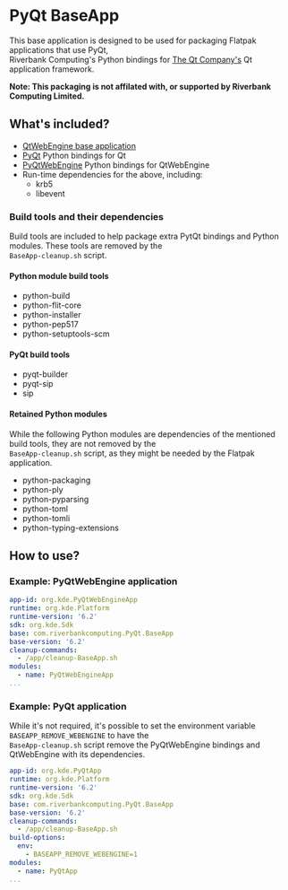 # PyQt BaseApp

This base application is designed to be used for packaging Flatpak applications that use PyQt,  
Riverbank Computing's Python bindings for [The Qt Company's](https://www.qt.io/) Qt application framework.

**Note: This packaging is not affilated with, or supported by Riverbank Computing Limited.**

## What's included?

* [QtWebEngine base application](https://github.com/flathub/io.qt.qtwebengine.BaseApp)
* [PyQt](https://riverbankcomputing.com/software/pyqt/) Python bindings for Qt
* [PyQtWebEngine](https://riverbankcomputing.com/software/pyqtwebengine) Python bindings for QtWebEngine
* Run-time dependencies for the above, including:
  * krb5
  * libevent

### Build tools and their dependencies

Build tools are included to help package extra PytQt bindings and Python modules. These tools are removed by the  
`BaseApp-cleanup.sh` script.

#### Python module build tools

* python-build
* python-flit-core
* python-installer
* python-pep517
* python-setuptools-scm

#### PyQt build tools

* pyqt-builder
* pyqt-sip
* sip

#### Retained Python modules

While the following Python modules are dependencies of the mentioned build tools, they are not removed by the  
`BaseApp-cleanup.sh` script, as they might be needed by the Flatpak application.

* python-packaging
* python-ply
* python-pyparsing
* python-toml
* python-tomli
* python-typing-extensions

## How to use?

### Example: PyQtWebEngine application

```yaml
app-id: org.kde.PyQtWebEngineApp
runtime: org.kde.Platform
runtime-version: '6.2'
sdk: org.kde.Sdk
base: com.riverbankcomputing.PyQt.BaseApp
base-version: '6.2'
cleanup-commands:
  - /app/cleanup-BaseApp.sh
modules:
  - name: PyQtWebEngineApp
...
```

### Example: PyQt application

While it's not required, it's possible to set the environment variable `BASEAPP_REMOVE_WEBENGINE` to have the  
`BaseApp-cleanup.sh` script remove the PyQtWebEngine bindings and QtWebEngine with its dependencies.

```yaml
app-id: org.kde.PyQtApp
runtime: org.kde.Platform
runtime-version: '6.2'
sdk: org.kde.Sdk
base: com.riverbankcomputing.PyQt.BaseApp
base-version: '6.2'
cleanup-commands:
  - /app/cleanup-BaseApp.sh
build-options:
  env:
    - BASEAPP_REMOVE_WEBENGINE=1
modules:
  - name: PyQtApp
...
```
